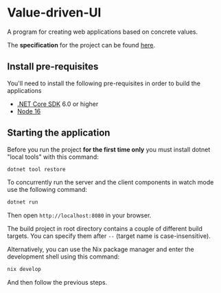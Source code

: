 # Value-driven-UI
A program for creating web applications based on concrete values.

The **specification** for the project can be found [here](project-specification.pdf).


## Install pre-requisites

You'll need to install the following pre-requisites in order to build the applications

* [.NET Core SDK](https://www.microsoft.com/net/download) 6.0 or higher
* [Node 16](https://nodejs.org/en/download/)

## Starting the application

Before you run the project **for the first time only** you must install dotnet "local tools" with this command:

```bash
dotnet tool restore
```

To concurrently run the server and the client components in watch mode use the following command:

```bash
dotnet run
```

Then open `http://localhost:8080` in your browser.

The build project in root directory contains a couple of different build targets. You can specify them after `--` (target name is case-insensitive).


Alternatively, you can use the Nix package manager and enter the development shell using this command:
```nix
nix develop
```
And then follow the previous steps.
